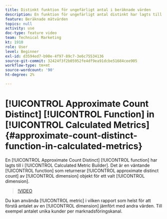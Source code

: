 ```yaml
---
title: Distinkt funktion för ungefärligt antal i beräknade värden
description: En funktion för ungefärligt antal distinkt har lagts till i verktyget för beräkning av metrisk generering. Det är en funktion som väntar länge och som returnerar det ungefärliga distinkta antalet dimensionsobjekt för en vald dimension.
feature: Beräknade mätvärden
topics: null
activity: use
doc-type: feature video
team: Technical Marketing
kt: 1910
role: User
level: Beginner
exl-id: d3594ed7-b90e-4f97-89c7-3e6c75534136
source-git-commit: 32424f3f2b05952fe4df9ea91dcbe51684cee905
workflow-type: tm+mt
source-wordcount: '90'
ht-degree: 2%

---
```


# [!UICONTROL Approximate Count Distinct] [!UICONTROL Function] in  [!UICONTROL Calculated Metrics]{#approximate-count-distinct-function-in-calculated-metrics}

En [!UICONTROL Approximate Count Distinct] [!UICONTROL function] har lagts till i [!UICONTROL Calculated Metric Builder]. Det är en väntande [!UICONTROL function] som returnerar [!UICONTROL approximate distinct count] av [!UICONTROL dimension] objekt för ett valt [!UICONTROL dimension].

>[!VIDEO](https://video.tv.adobe.com/v/23722/?quality=12)

Du kan använda [!UICONTROL metric] i vilken rapport som helst för att förstå antalet av en [!UICONTROL dimension] jämfört med andra värden. Till exempel antalet unika kunder per marknadsföringskanal.
